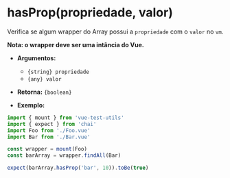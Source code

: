 # hasProp(propriedade, valor)

Verifica se algum wrapper do Array possui a `propriedade` com o `valor` no `vm`.

**Nota: o wrapper deve ser uma intância do Vue.**

- **Argumentos:**
  - `{string} propriedade`
  - `{any} valor`

- **Retorna:** `{boolean}`

- **Exemplo:**

```js
import { mount } from 'vue-test-utils'
import { expect } from 'chai'
import Foo from './Foo.vue'
import Bar from './Bar.vue'

const wrapper = mount(Foo)
const barArray = wrapper.findAll(Bar)

expect(barArray.hasProp('bar', 10)).toBe(true)
```
